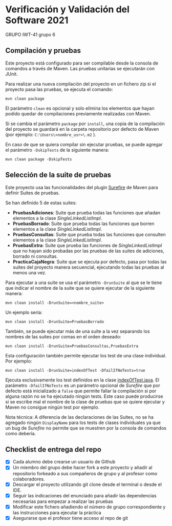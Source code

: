 # Verificación y Validación del Software 2021

GRUPO IWT-41 grupo 6

## Compilación y pruebas

Este proyecto está configurado para ser compilable desde la consola de comandos a través de Maven. Las pruebas unitarias se ejecutarán con JUnit.

Para realizar una nueva compilación del proyecto en un fichero zip si el proyecto pasa las pruebas, se ejecuta el comando:

```
mvn clean package
```

El parámetro `clean` es opcional y solo elimina los elementos que hayan podido quedar de compilaciones previamente realizadas con Maven.

Si se cambia el parámetro `package` por `install`, una copia de la compilación del proyecto se guardará en la carpeta repositorio por defecto de Maven (por ejemplo: `C:\Users\<nombre_usr>\.m2` ).

En caso de que se quiera compilar sin ejecutar pruebas, se puede agregar el parámetro `-DskipTests` de la siguiente manera:

```
mvn clean package -DskipTests
```

## Selección de la suite de pruebas

Este proyecto usa las funcionalidades del plugin [Surefire](https://maven.apache.org/surefire/maven-surefire-plugin/) de Maven para definir Suites de pruebas.

Se han definido 5 de estas suites:

* **PruebasAdiciones**: Suite que prueba todas las funciones que añadan elementos a la clase _SingleLinkedListImpl_.
* **PruebasBorrado**: Suite que prueba todas las funciones que borren elementos a la clase _SingleLinkedListImpl_.
* **PruebasConsultas**: Suite que prueba todas las funciones que consulten elementos a la clase _SingleLinkedListImpl_.
* **PruebasExtra**: Suite que prueba las funciones de _SingleLinkedListImpl_ que no hayan sido probadas por las pruebas de las suites de adiciones, borrado ni consultas.
* **PracticaCajaNegra**: Suite que se ejecuta por defecto, pasa por todas las suites del proyecto manera secuencial, ejecutando todas las pruebas al menos una vez.

Para ejecutar a una suite se usa el parámetro `-DrunSuite` al que se le tiene que indicar el nombre de la suite que se quiere ejecutar de la siguiente manera: 

```
mvn clean install -DrunSuite=<nombre_suite>
```

Un ejemplo sería:

```
mvn clean install -DrunSuite=PruebasBorrado
```

También, se puede ejecutar más de una suite a la vez separando los nombres de las suites por comas en el orden deseado:

```
mvn clean install -DrunSuite=PruebasConsultas,PruebasExtra
```

Esta configuración también permite ejecutar los test de una clase individual. Por ejemplo:

```
mvn clean install -DrunSuite=indexOfTest -DfailIfNoTests=true
```

Ejecuta exclusivamente los test definidos en la clase [indexOfTest.java](src/test/java/com/practica/cajanegra/pruebasconsultas/indexOfTest.java). El parámetro `-DfailIfNoTests` es un parámetro opcional de _Surefire_ que por defecto está inicializado a `false` que permite fallar la compilación si por alguna razón no se ha ejecutado ningún tests. Este caso puede producirse si se escribe mal el nombre de la clase de pruebas que se quiere ejecutar y Maven no consigue ningún test por ejemplo.

Nota técnica: A diferencia de las declaraciones de las Suites, no se ha agregado ningún `DisplayName` para los tests de clases individuales ya que un bug de _Surefire_ no permite que se muestren por la consola de comandos como debería.


## Checklist de entrega del repo

- [x] Cada alumno debe crearse un usuario de Github
- [X] Un miembro del grupo debe hacer fork a este proyecto y añadir al repositorio forkeado a sus compañeros de grupo y al profesor como colaboradores.
- [X] Descargar el proyecto utilizando git clone desde el terminal o desde el IDE.
- [X] Seguir las indicaciones del enunciado para añadir las dependencias necesarias para empezar a realizar las pruebas
- [X] Modificar este fichero añadiendo el número de grupo correspondiente y las instrucciones para ejecutar la práctica
- [X] Asegurarse que el profesor tiene acceso al repo de git
